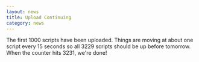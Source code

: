 ```yaml
---
layout: news
title: Upload Continuing
category: news
---
```


The first 1000 scripts have been uploaded.  Things are moving at about
one script every 15 seconds so all 3229 scripts should be up before tomorrow.
When the counter hits 3231, we're done!
